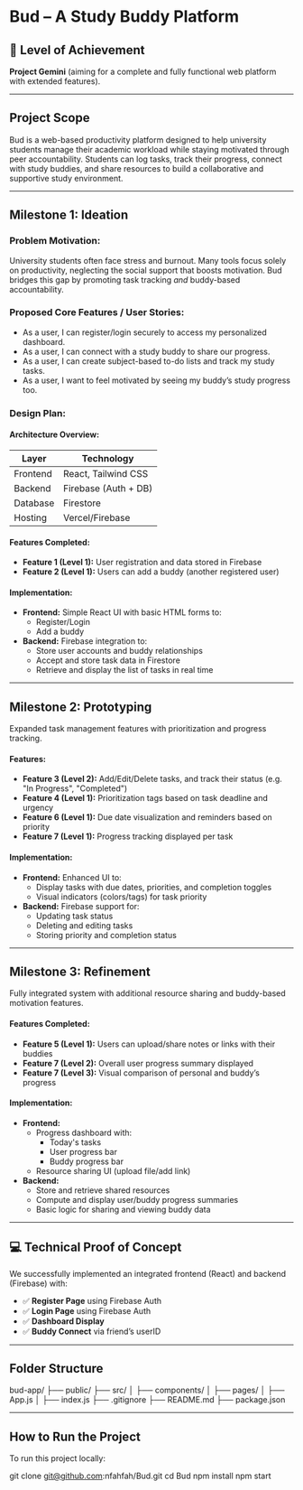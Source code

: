 # Bud – A Study Buddy Platform

## 🌟 Level of Achievement

**Project Gemini** (aiming for a complete and fully functional web platform with extended features).

---

##  Project Scope

Bud is a web-based productivity platform designed to help university students manage their academic workload while staying motivated through peer accountability. Students can log tasks, track their progress, connect with study buddies, and share resources to build a collaborative and supportive study environment.

---

##  Milestone 1: Ideation

### Problem Motivation:
University students often face stress and burnout. Many tools focus solely on productivity, neglecting the social support that boosts motivation. Bud bridges this gap by promoting task tracking *and* buddy-based accountability.

### Proposed Core Features / User Stories:
- As a user, I can register/login securely to access my personalized dashboard.
- As a user, I can connect with a study buddy to share our progress.
- As a user, I can create subject-based to-do lists and track my study tasks.
- As a user, I want to feel motivated by seeing my buddy’s study progress too.

### Design Plan:
#### Architecture Overview:
| Layer       | Technology          |
|------------|---------------------|
| Frontend   | React, Tailwind CSS |
| Backend    | Firebase (Auth + DB)|
| Database   | Firestore           |
| Hosting    | Vercel/Firebase     |

####  Features Completed:
- **Feature 1 (Level 1):** User registration and data stored in Firebase
- **Feature 2 (Level 1):** Users can add a buddy (another registered user)


####  Implementation:
- **Frontend:** Simple React UI with basic HTML forms to:
  - Register/Login
  - Add a buddy
- **Backend:** Firebase integration to:
  - Store user accounts and buddy relationships
  - Accept and store task data in Firestore
  - Retrieve and display the list of tasks in real time

---

##  Milestone 2: Prototyping

Expanded task management features with prioritization and progress tracking.

####  Features:
- **Feature 3 (Level 2):** Add/Edit/Delete tasks, and track their status (e.g. "In Progress", "Completed")
- **Feature 4 (Level 1):** Prioritization tags based on task deadline and urgency
- **Feature 6 (Level 1):** Due date visualization and reminders based on priority
- **Feature 7 (Level 1):** Progress tracking displayed per task

####  Implementation:
- **Frontend:** Enhanced UI to:
  - Display tasks with due dates, priorities, and completion toggles
  - Visual indicators (colors/tags) for task priority
- **Backend:** Firebase support for:
  - Updating task status
  - Deleting and editing tasks
  - Storing priority and completion status

---

##  Milestone 3: Refinement

Fully integrated system with additional resource sharing and buddy-based motivation features.

####  Features Completed:
- **Feature 5 (Level 1):** Users can upload/share notes or links with their buddies
- **Feature 7 (Level 2):** Overall user progress summary displayed
- **Feature 7 (Level 3):** Visual comparison of personal and buddy’s progress

####  Implementation:
- **Frontend:** 
  - Progress dashboard with:
    - Today's tasks
    - User progress bar
    - Buddy progress bar
  - Resource sharing UI (upload file/add link)
- **Backend:**
  - Store and retrieve shared resources
  - Compute and display user/buddy progress summaries
  - Basic logic for sharing and viewing buddy data


---

## 💻 Technical Proof of Concept

We successfully implemented an integrated frontend (React) and backend (Firebase) with:

- ✅ **Register Page** using Firebase Auth
- ✅ **Login Page** using Firebase Auth
- ✅ **Dashboard Display** 
- ✅ **Buddy Connect** via friend’s userID

---

## Folder Structure

bud-app/
├── public/
├── src/
│ ├── components/
│ ├── pages/
│ ├── App.js
│ ├── index.js
├── .gitignore
├── README.md
├── package.json


---

## How to Run the Project
To run this project locally:

git clone git@github.com:nfahfah/Bud.git
cd Bud
npm install
npm start


